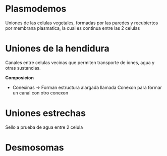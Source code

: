 # Plasmodemos

Uniones de las celulas vegetales, formadas por las paredes y recubiertos por membrana plasmatica, la cual es continua entre las 2 celulas

# Uniones de la hendidura

Canales entre celulas vecinas que permiten transporte de iones, agua y otras sustancias.

**Composicion**
- Conexinas → Forman estructura alargada llamada Conexon para formar un canal con otro conexon

# Uniones estrechas
Sello a prueba de agua entre 2 celula

# Desmosomas
